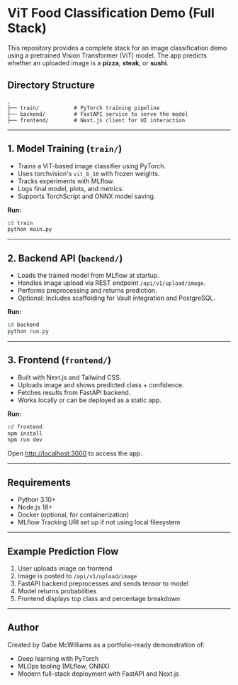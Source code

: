 # ViT Food Classification Demo (Full Stack)

This repository provides a complete stack for an image classification demo using a pretrained Vision Transformer (ViT) model. The app predicts whether an uploaded image is a **pizza**, **steak**, or **sushi**.

## Directory Structure

```
.
├── train/           # PyTorch training pipeline
├── backend/         # FastAPI service to serve the model
├── frontend/        # Next.js client for UI interaction
```

---

## 1. Model Training (`train/`)

* Trains a ViT-based image classifier using PyTorch.
* Uses torchvision's `vit_b_16` with frozen weights.
* Tracks experiments with MLflow.
* Logs final model, plots, and metrics.
* Supports TorchScript and ONNX model saving.

**Run:**

```bash
cd train
python main.py

```

---

## 2. Backend API (`backend/`)

* Loads the trained model from MLflow at startup.
* Handles image upload via REST endpoint `/api/v1/upload/image`.
* Performs preprocessing and returns prediction.
* Optional: Includes scaffolding for Vault integration and PostgreSQL.

**Run:**

```bash
cd backend
python run.py

```

---

## 3. Frontend (`frontend/`)

* Built with Next.js and Tailwind CSS.
* Uploads image and shows predicted class + confidence.
* Fetches results from FastAPI backend.
* Works locally or can be deployed as a static app.

**Run:**

```bash
cd frontend
npm install
npm run dev

```

Open [http://localhost:3000](http://localhost:3000) to access the app.

---

## Requirements

* Python 3.10+
* Node.js 18+
* Docker (optional, for containerization)
* MLflow Tracking URI set up if not using local filesystem

---

## Example Prediction Flow

1. User uploads image on frontend
2. Image is posted to `/api/v1/upload/image`
3. FastAPI backend preprocesses and sends tensor to model
4. Model returns probabilities
5. Frontend displays top class and percentage breakdown

---

## Author

Created by Gabe McWilliams as a portfolio-ready demonstration of:

* Deep learning with PyTorch
* MLOps tooling (MLflow, ONNX)
* Modern full-stack deployment with FastAPI and Next.js
